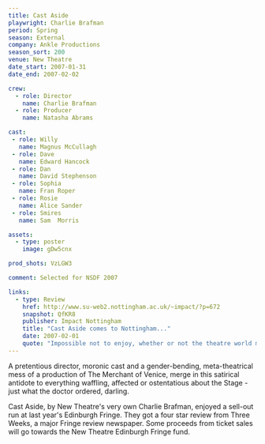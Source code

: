 ```yaml
---
title: Cast Aside
playwright: Charlie Brafman
period: Spring
season: External
company: Ankle Productions
season_sort: 200
venue: New Theatre
date_start: 2007-01-31
date_end: 2007-02-02

crew:
  - role: Director
    name: Charlie Brafman
  - role: Producer
    name: Natasha Abrams

cast:
 - role: Willy
   name: Magnus McCullagh
 - role: Dave
   name: Edward Hancock
 - role: Dan
   name: David Stephenson
 - role: Sophia
   name: Fran Roper
 - role: Rosie
   name: Alice Sander
 - role: Smires
   name: Sam  Morris

assets:
  - type: poster
    image: gDw5cnx

prod_shots: VzLGW3

comment: Selected for NSDF 2007

links:
  - type: Review
    href: http://www.su-web2.nottingham.ac.uk/~impact/?p=672
    snapshot: QfKR8
    publisher: Impact Nottingham
    title: "Cast Aside comes to Nottingham..."
    date: 2007-02-01
    quote: "Impossible not to enjoy, whether or not the theatre world makes you shudder with delight or disgust, this one’s for you. Although thanks to some of Dave’s jokes, you may want to think twice if you’re planning to have leeks for dinner later…"
---
```


A pretentious director, moronic cast and a gender-bending, meta-theatrical mess of a production of The Merchant of Venice, merge in this satirical antidote to everything waffling, affected or ostentatious about the Stage - just what the doctor ordered, darling.

Cast Aside, by New Theatre's very own Charlie Brafman, enjoyed a sell-out run at last year's Edinburgh Fringe. They got a four star review from Three Weeks, a major Fringe review newspaper. Some proceeds from ticket sales will go towards the New Theatre Edinburgh Fringe fund.
